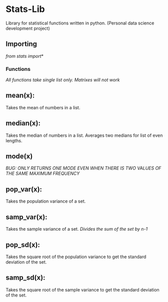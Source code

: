 # Stats-Lib
Library for statistical functions written in python. (Personal data science development project)

## Importing
*from stats import**

### Functions
*All functions take single list only. Matrixes will not work*

## mean(x):
Takes the mean of numbers in a list.

## median(x):
Takes the median of numbers in a list. Averages two medians for list of even lengths.

## mode(x)
*BUG: ONLY RETURNS ONE MODE EVEN WHEN THERE IS TWO VALUES OF THE SAME MAXIMUM FREQUENCY*

## pop_var(x):
Takes the population variance of a set.

## samp_var(x):
Takes the sample variance of a set. *Divides the sum of the set by n-1*

## pop_sd(x):
Takes the square root of the population variance to get the standard deviation of the set.

## samp_sd(x):
Takes the square root of the sample variance to get the standard deviation of the set.

